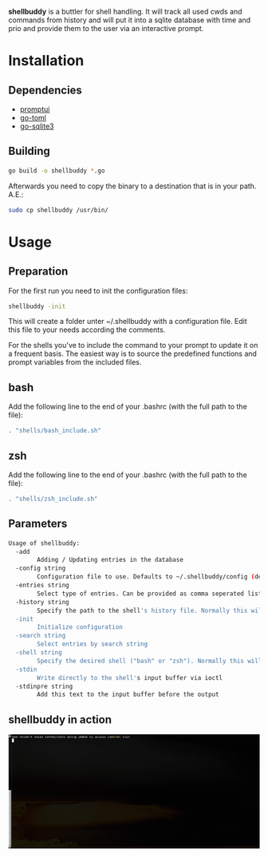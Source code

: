 **shellbuddy** is a buttler for shell handling. It will track all used cwds and commands from history and will
put it into a sqlite database with time and prio and provide them to the user via an interactive prompt.

# Installation
## Dependencies
* [promptui]
* [go-toml]
* [go-sqlite3]

[promptui]: https://github.com/manifoldco/promptui
[go-toml]: https://github.com/pelletier/go-toml
[go-sqlite3]: https://github.com/mattn/go-sqlite3

## Building

```sh
go build -o shellbuddy *.go
```

Afterwards you need to copy the binary to a destination that is in your path. A.E.:
```sh
sudo cp shellbuddy /usr/bin/
```

# Usage
## Preparation

For the first run you need to init the configuration files:
```sh
shellbuddy -init
```
This will create a folder unter ~/.shellbuddy with a configuration file.
Edit this file to your needs according the comments.

For the shells you've to include the command to your prompt to update it on a frequent basis.
The easiest way is to source the predefined functions and prompt variables from the included files.

## bash

Add the following line to the end of your .bashrc (with the full path to the file):
```sh
. "shells/bash_include.sh"
```

## zsh

Add the following line to the end of your .bashrc (with the full path to the file):
```sh
. "shells/zsh_include.sh"
```

## Parameters

```sh
Usage of shellbuddy:
  -add
        Adding / Updating entries in the database
  -config string
        Configuration file to use. Defaults to ~/.shellbuddy/config (default "/home/mfulz/.shellbuddy/config")
  -entries string
        Select type of entries. Can be provided as comma seperated list ("dirs,commands"). If omitted all entries will be used
  -history string
        Specify the path to the shell's history file. Normally this will be detected automatically.
  -init
        Initialize configuration
  -search string
        Select entries by search string
  -shell string
        Specify the desired shell ("bash" or "zsh"). Normally this will be detected automatically.
  -stdin
        Write directly to the shell's input buffer via ioctl
  -stdinpre string
        Add this text to the input buffer before the output
```

## shellbuddy in action

![shellbuddy in action](./shellbuddy.gif)
